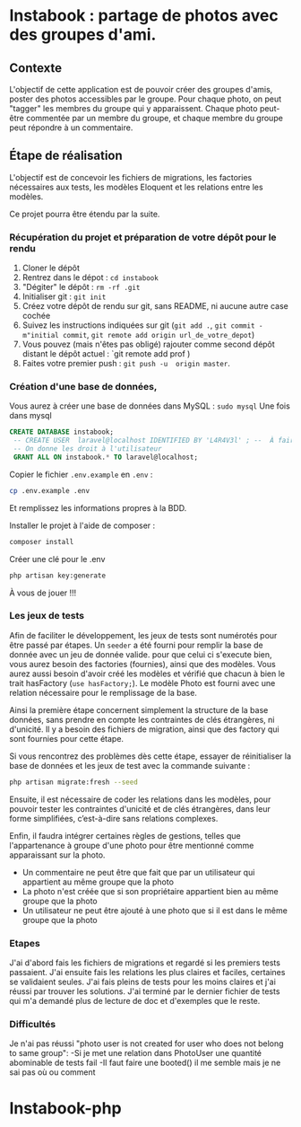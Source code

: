 # Instabook : partage de photos avec des groupes d'ami. 

## Contexte
L'objectif de cette application est de pouvoir créer des groupes d'amis, poster des photos accessibles par le groupe. 
Pour chaque photo, on peut "tagger" les membres du groupe qui y apparaissent. Chaque photo peut-être commentée par un membre du groupe, et chaque membre du groupe peut répondre à un commentaire. 

## Étape de réalisation 

L'objectif est de concevoir les fichiers de migrations, les factories nécessaires aux tests, les modèles Eloquent et les relations entre les modèles. 

Ce projet pourra être étendu par la suite. 

### Récupération du projet et préparation de votre dépôt pour le rendu 

1. Cloner le dépôt 
2. Rentrez dans le dépot : `cd instabook`
3. "Dégiter" le dépôt : `rm -rf .git`
4. Initialiser git : `git init`
5. Créez votre dépôt de rendu sur git, sans README, ni aucune autre case cochée
6. Suivez les instructions indiquées sur git (`git add .`, `git commit -m"initial commit`, `git remote add origin url_de_votre_depot`)
7. Vous pouvez (mais n'êtes pas obligé) rajouter comme second dépôt distant le dépôt actuel : `git remote add prof )
8. Faites votre premier push : `git push -u  origin master`. 

### Création d'une base de données, 

Vous aurez à créer une base de données dans MySQL : 
`sudo mysql`
Une fois dans mysql 

```sql 
CREATE DATABASE instabook;
 -- CREATE USER  laravel@localhost IDENTIFIED BY 'L4R4V3l' ; --  À faire si vous n'avez pas déjà un utilisateur autre que root
 -- On donne les droit à l'utilisateur
 GRANT ALL ON instabook.* TO laravel@localhost; 
```

Copier le fichier `.env.example` en `.env` : 
```sh 
cp .env.example .env
```
Et remplissez les informations propres à la BDD. 


Installer le projet à l'aide de composer : 
```sh
composer install
```

Créer une clé pour le .env
```sh
php artisan key:generate
```

À vous de jouer !!!


### Les jeux de tests
Afin de faciliter le développement, les jeux de tests sont numérotés pour être passé par étapes. Un `seeder` a été fourni pour remplir la base de donnée avec un jeu de donnée valide. pour que celui ci s'execute bien, vous aurez besoin des factories (fournies), ainsi que des modèles. 
Vous aurez aussi besoin d'avoir créé les modèles et vérifié que chacun à bien le trait hasFactory (`use hasFactory;`).
Le modèle Photo est fourni avec une relation nécessaire pour le remplissage de la base. 


Ainsi la première étape concernent simplement la structure de la base données, sans prendre en compte les contraintes de clés étrangères, ni d'unicité. Il y a besoin des fichiers de migration, ainsi que des factory qui sont fournies pour cette étape. 

Si vous rencontrez des problèmes dès cette étape, essayer de réinitialiser la base de données et les jeux de test avec la commande suivante : 
```sh
php artisan migrate:fresh --seed
```

Ensuite, il est nécessaire de coder les relations dans les modèles, pour pouvoir tester les contraintes d'unicité et de clés étrangères, dans leur forme simplifiées, c’est-à-dire sans relations complexes. 

Enfin, il faudra intégrer certaines règles de gestions, telles que l'appartenance à groupe d'une photo pour être mentionné comme apparaissant sur la photo. 
  - Un commentaire ne peut être que fait que par un utilisateur qui appartient au même groupe que la photo
  - La photo n'est créée que si son propriétaire appartient bien au même groupe que la photo
  - Un utilisateur ne peut être ajouté à une photo que si il est dans le même groupe que la photo


### Etapes
J'ai d'abord fais les fichiers de migrations et regardé si les premiers tests passaient.
J'ai ensuite fais les relations les plus claires et faciles, certaines se validaient seules.
J'ai fais pleins de tests pour les moins claires et j'ai réussi par trouver les solutions.
J'ai terminé par le dernier fichier de tests qui m'a demandé plus de lecture de doc et d'exemples que le reste.

### Difficultés
Je n'ai pas réussi "photo user is not created for user who does not belong to same group":
    -Si je met une relation dans PhotoUser une quantité abominable de tests fail
    -Il faut faire une booted() il me semble mais je ne sai pas où ou comment


# Instabook-php
